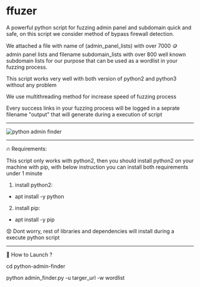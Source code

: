 # ffuzer
A powerful python script for fuzzing admin panel and subdomain quick and safe, on this script we consider method of bypass firewall detection.

We attached a file with name of (admin_panel_lists) with over 7000 🪙 admin panel lists and filename subdomain_lists with over 800 well known subdomain lists for our purpose that can be used as a wordlist in your fuzzing process.

This script works very well with both version of python2 and python3 without any problem

We use multithreading method for increase speed of fuzzing process

Every success links in your fuzzing process will be logged in a seprate filename "output" that will generate during a execution of script

-------------------------------

<img src="https://github.com/p3ym4nmhp/python-admin-finder/assets/161972215/3622a097-e8b6-42b5-a688-31115fa387e8" alt="python admin finder">

-------------------------------

🔥 Requirements:

This script only works with python2, then you should install python2 on your machine with pip, with below instruction you can install both requirements under 1 minute

1. install python2:

 - apt install -y python

2. install pip:

 - apt install -y pip

😟 Dont worry, rest of libraries and dependencies will install during a execute python script

----------------------------

📌 How to Launch ?

 cd python-admin-finder
 
 python admin_finder.py -u targer_url -w wordlist
